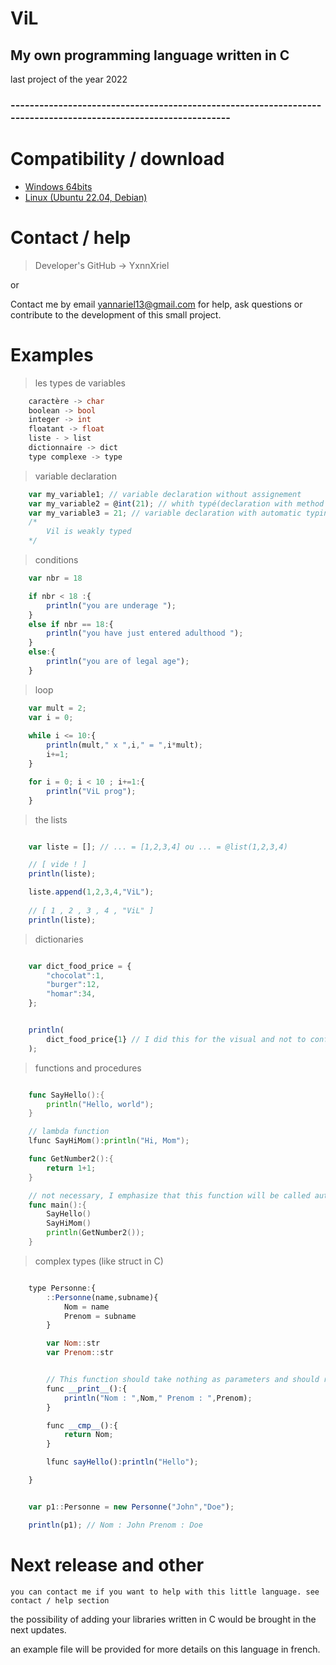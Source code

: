 # ViL
## My own programming language written in C
  last project of the year 2022

### ---------------------------------------------------------------------------------------------------------------



# Compatibility / download
- [Windows 64bits](./Vilw.exe )
- [Linux (Ubuntu 22.04, Debian)](./Vil) 
<!-- - [MacOs](nac.exe)  --> 

# Contact / help

> Developer's GitHub -> YxnnXriel  

or  

Contact me by email yannariel13@gmail.com for help, ask questions or contribute to the development of this small project.

# Examples

> les types de variables 
```c
    caractère -> char
    boolean -> bool
    integer -> int
    floatant -> float
    liste - > list
    dictionnaire -> dict
    type complexe -> type

```


> variable declaration
```typescript
    var my_variable1; // variable declaration without assignement
    var my_variable2 = @int(21); // whith typé(declaration with method implement for caste)
    var my_variable3 = 21; // variable declaration with automatic typing
    /*
        Vil is weakly typed
    */
```



> conditions

```js
    var nbr = 18

    if nbr < 18 :{
        println("you are underage ");
    }
    else if nbr == 18:{
        println("you have just entered adulthood ");
    }
    else:{
        println("you are of legal age");
    }
```


> loop
```js
    var mult = 2;
    var i = 0;
    
    while i <= 10:{
        println(mult," x ",i," = ",i*mult);
        i+=1;
    }

    for i = 0; i < 10 ; i+=1:{
        println("ViL prog");
    } 

```

> the lists

```js

    var liste = []; // ... = [1,2,3,4] ou ... = @list(1,2,3,4)

    // [ vide ! ] 
    println(liste);

    liste.append(1,2,3,4,"ViL");
    
    // [ 1 , 2 , 3 , 4 , "ViL" ]
    println(liste);

```

> dictionaries

```js

    var dict_food_price = {
        "chocolat":1,
        "burger":12,
        "homar":34,
    };


    println(
        dict_food_price{1} // I did this for the visual and not to confuse between a list and a dictionary
    );

```

> functions and procedures

```go

    func SayHello():{
        println("Hello, world");
    }

    // lambda function
    lfunc SayHiMom():println("Hi, Mom");

    func GetNumber2():{
        return 1+1;
    }

    // not necessary, I emphasize that this function will be called automatically. if there is more than one hand, all hands will be called!
    func main():{
        SayHello()
        SayHiMom()
        println(GetNumber2());
    }

```

> complex types (like struct in C)

```js

    type Personne:{
        ::Personne(name,subname){
            Nom = name
            Prenom = subname
        }

        var Nom::str
        var Prenom::str


        // This function should take nothing as parameters and should return nothing.
        func __print__():{
            println("Nom : ",Nom," Prenom : ",Prenom);
        }

        func __cmp__():{
            return Nom;
        }

        lfunc sayHello():println("Hello");

    }


    var p1::Personne = new Personne("John","Doe");

    println(p1); // Nom : John Prenom : Doe

```

# Next release and other

    you can contact me if you want to help with this little language. see contact / help section

 the possibility of adding your libraries written in C would be brought in the next updates. 

 an example file will be provided for more details on this language in french.

